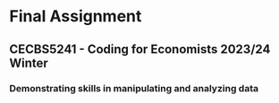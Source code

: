# Final Assignment
## CECBS5241 - Coding for Economists 2023/24 Winter
### Demonstrating skills in manipulating and analyzing data